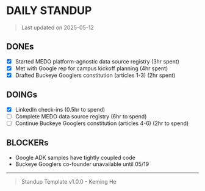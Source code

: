# DAILY STANDUP

> Last updated on 2025-05-12

## DONEs

- [x] Started MEDO platform-agnostic data source registry (3hr spent)
- [x] Met with Google rep for campus kickoff planning (4hr spent)
- [x] Drafted Buckeye Googlers constitution (articles 1-3) (2hr spent)

## DOINGs

- [x] LinkedIn check-ins (0.5hr to spend)
- [ ] Complete MEDO data source registry (6hr to spend)
- [ ] Continue Buckeye Googlers constitution (articles 4-6) (2hr to spend)

## BLOCKERs

- Google ADK samples have tightly coupled code
- Buckeye Googlers co-founder unavailable until 05/19

---

> Standup Template v1.0.0 - Keming He
